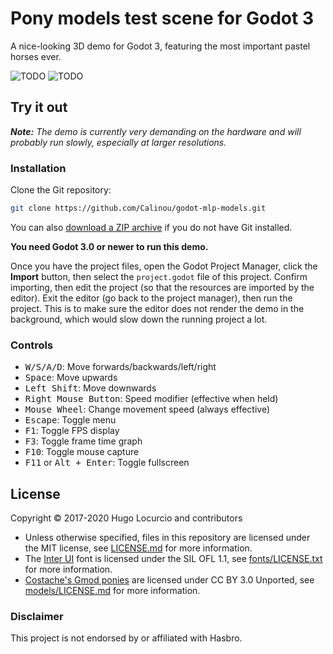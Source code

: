 # Pony models test scene for Godot 3

A nice-looking 3D demo for Godot 3, featuring the most important pastel horses ever.

![TODO](https://archive.hugo.pro/.public/godot-mlp-models/godot-mlp-models_1.jpg)
![TODO](https://archive.hugo.pro/.public/godot-mlp-models/godot-mlp-models_2.jpg)

## Try it out

***Note:** The demo is currently very demanding on the hardware and will probably
run slowly, especially at larger resolutions.*

### Installation

Clone the Git repository:

```bash
git clone https://github.com/Calinou/godot-mlp-models.git
```

You can also
[download a ZIP archive](https://github.com/Calinou/godot-mlp-models/archive/master.zip)
if you do not have Git installed.

**You need Godot 3.0 or newer to run this demo.**

Once you have the project files, open the Godot Project Manager, click the
**Import** button, then select the `project.godot` file of this project.
Confirm importing, then edit the project (so that the resources are imported
by the editor). Exit the editor (go back to the project manager), then run
the project. This is to make sure the editor does not render the demo in
the background, which would slow down the running project a lot.

### Controls

- <kbd>W/S/A/D</kbd>: Move forwards/backwards/left/right
- <kbd>Space</kbd>: Move upwards
- <kbd>Left Shift</kbd>: Move downwards
- <kbd>Right Mouse Button</kbd>: Speed modifier (effective when held)
- <kbd>Mouse Wheel</kbd>: Change movement speed (always effective)
- <kbd>Escape</kbd>: Toggle menu
- <kbd>F1</kbd>: Toggle FPS display
- <kbd>F3</kbd>: Toggle frame time graph
- <kbd>F10</kbd>: Toggle mouse capture
- <kbd>F11</kbd> or <kbd>Alt + Enter</kbd>: Toggle fullscreen

## License

Copyright © 2017-2020 Hugo Locurcio and contributors

- Unless otherwise specified, files in this repository are licensed under the
MIT license, see [LICENSE.md](LICENSE.md) for more information.
- The [Inter UI](https://rsms.me/inter/) font is licensed under
  the SIL OFL 1.1, see [fonts/LICENSE.txt](fonts/LICENSE.txt) for more information.
- [Costache's Gmod ponies](https://www.blendswap.com/blends/view/70960)
  are licensed under CC BY 3.0 Unported, see [models/LICENSE.md](models/LICENSE.md)
  for more information.

### Disclaimer

This project is not endorsed by or affiliated with Hasbro.
